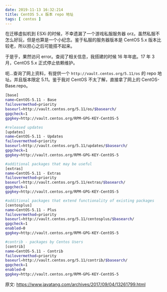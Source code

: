 ```yaml
---
date: 2019-11-13 16:32:214
title: CentOS 5.x 版本 repo 地址
tags: [ centos ]
---
```




在迁移虚拟机到 ESXi 的时候，不幸遗漏了一个游戏私服服务器 orz。虽然私服不怎么好玩，但是也算是一个小纪念。鉴于私服的服务器版本是 CentOS 5.x 版本比较老，所以担心之后可能搭不起来。

于是乎，果然访问 error。查阅了相关信息，我搭建的时候 16 年年底。17 年 3 月，CentOS 5.x 正式停止依赖维护。

呃...查询了网上资料，有提供一个 `http://vault.centos.org/5.11/os` 的 repo 地址。并且版本限定 5.11。鉴于我对 CentOS 不太了解，直接拿了网上的 CentOS-Base.repo。



```bash
[base]
name=CentOS-5.11 - Base
failovermethod=priority
baseurl=http://vault.centos.org/5.11/os/$basearch/
gpgcheck=1
gpgkey=http://vault.centos.org/RPM-GPG-KEY-CentOS-5

#released updates
[updates]
name=CentOS-5.11 - Updates
failovermethod=priority
baseurl=http://vault.centos.org/5.11/updates/$basearch/
gpgcheck=1
gpgkey=http://vault.centos.org/RPM-GPG-KEY-CentOS-5

#additional packages that may be useful
[extras]
name=CentOS-5.11 - Extras
failovermethod=priority
baseurl=http://vault.centos.org/5.11/extras/$basearch/
gpgcheck=1
gpgkey=http://vault.centos.org/RPM-GPG-KEY-CentOS-5

#additional packages that extend functionality of existing packages
[centosplus]
name=CentOS-5.11 - Plus
failovermethod=priority
baseurl=http://vault.centos.org/5.11/centosplus/$basearch/
gpgcheck=1
enabled=0
gpgkey=http://vault.centos.org/RPM-GPG-KEY-CentOS-5

#contrib - packages by Centos Users
[contrib]
name=CentOS-5.11 - Contrib
failovermethod=priority
baseurl=http://vault.centos.org/5.11/contrib/$basearch/
gpgcheck=1
enabled=0
gpgkey=http://vault.centos.org/RPM-GPG-KEY-CentOS-5
```



原文: https://www.javatang.com/archives/2017/09/04/13261799.html